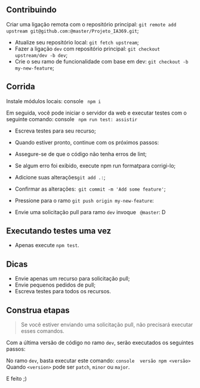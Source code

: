 ## Contribuindo

  Criar uma ligação remota com o repositório principal: `git remote add upstream git@github.com:@master/Projeto_IA369.git`;
- Atualize seu repositório local: `git fetch upstream`;
- Fazer a ligação `dev` com repositório principal: `git checkout upstream/dev -b dev`;
- Crie o seu ramo de funcionalidade com base em dev: `git checkout -b my-new-feature`;
## Corrida
Instale módulos locais:
console `` 
npm i
`` 

Em seguida, você pode iniciar o servidor da web e executar testes com o seguinte comando:
console `` 
npm run test: assistir
``
- Escreva testes para seu recurso;
- Quando estiver pronto, continue com os próximos passos:

- Assegure-se de que o código não tenha erros de lint;
- Se algum erro foi exibido, execute npm run formatpara corrigi-lo;
- Adicione suas alterações`git add .:`;
- Confirmar as alterações:` git commit -m 'Add some feature'`;
- Pressione para o ramo `git push origin my-new-feature`:
- Envie uma solicitação pull para ramo `dev` invoque ` @master`: D
## Executando testes uma vez
- Apenas execute `npm test`.

## Dicas
- Envie apenas um recurso para solicitação pull;
- Envie pequenos pedidos de pull;
- Escreva testes para todos os recursos.
## Construa etapas
> Se você estiver enviando uma solicitação pull, não precisará executar esses comandos.

Com a última versão de código no ramo `dev`, serão executados os seguintes passos:

No ramo `dev`, basta executar este comando:
``console 
versão npm <versão>
 `` 
Quando `<version>` pode ser `patch`, `minor` ou `major`.

E feito ;)
